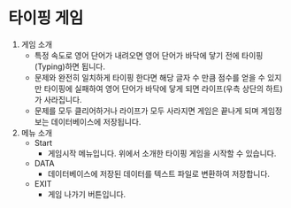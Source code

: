 # 타이핑 게임

1. 게임 소개
   * 특정 속도로 영어 단어가 내려오면 영어 단어가 바닥에 닿기 전에 타이핑(Typing)하면 됩니다.
   * 문제와 완전히 일치하게 타이핑 한다면 해당 글자 수 만큼 점수를 얻을 수 있지만 타이핑에 실패하여 영어 단어가 바닥에 닿게 되면 라이프(우측 상단의 하트)가 사라집니다.
   * 문제를 모두 클리어하거나 라이프가 모두 사라지면 게임은 끝나게 되며 게임정보는 데이터베이스에 저장됩니다.
2. 메뉴 소개
   * Start
     * 게임시작 메뉴입니다. 위에서 소개한 타이핑 게임을 시작할 수 있습니다.
   * DATA
     * 데이터베이스에 저장된 데이터를 텍스트 파일로 변환하여 저장합니다.
   * EXIT
     * 게임 나가기 버튼입니다.
